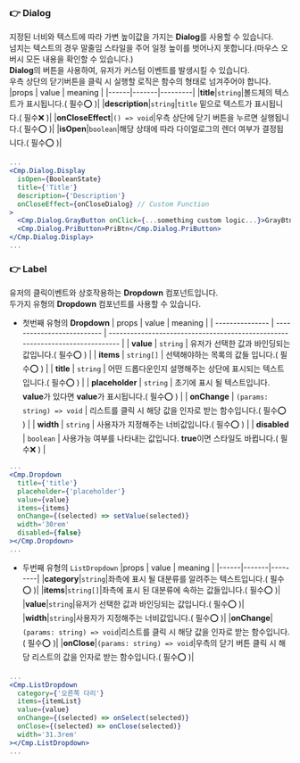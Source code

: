 ### 👉 Dialog

지정된 너비와 텍스트에 따라 가변 높이값을 가지는 **Dialog**를 사용할 수 있습니다.<br/>
넘치는 텍스트의 경우 말줄임 스타일을 주어 일정 높이를 벗어나지 못합니다.(마우스 오버시 모든 내용을 확인할 수 있습니다.)<br/>
**Dialog**의 버튼을 사용하여, 유저가 커스텀 이벤트를 발생시킬 수 있습니다.<br/>
우측 상단의 닫기버튼을 클릭 시 실행할 로직은 함수의 형태로 넘겨주어야 합니다.
|props | value | meaning |
|------|-------|---------|
|**title**|`string`|볼드체의 텍스트가 표시됩니다.( 필수⭕ )|
|**description**|`string`|`title` 밑으로 텍스트가 표시됩니다.( 필수❌ )|
|**onCloseEffect**|`() => void`|우측 상단에 닫기 버튼을 누르면 실행됩니다.( 필수⭕ )|
|**isOpen**|`boolean`|해당 상태에 따라 다이얼로그의 렌더 여부가 결정됩니다.( 필수⭕ )|

```jsx
...
<Cmp.Dialog.Display
  isOpen={BooleanState}
  title={'Title'}
  description={'Description'}
  onCloseEffect={onCloseDialog} // Custom Function
>
  <Cmp.Dialog.GrayButton onClick={...something custom logic...}>GrayBtn</Cmp.Dialog.GrayButton>
  <Cmp.Dialog.PriButton>PriBtn</Cmp.Dialog.PriButton>
</Cmp.Dialog.Display>
...
```

### 👉 Label

유저의 클릭이벤트와 상호작용하는 **Dropdown** 컴포넌트입니다.<br/>
두가지 유형의 **Dropdown** 컴포넌트를 사용할 수 있습니다.

- 첫번째 유형의 **Dropdown**
  | props | value | meaning |
  | --------------- | -------------------------- | ----------------------------------------------------------------------------- |
  | **value** | `string` | 유저가 선택한 값과 바인딩되는 값입니다.( 필수⭕ ) |
  | **items** | `string[]` | 선택해야하는 목록의 값들 입니다.( 필수⭕ ) |
  | **title** | `string` | 어떤 드롭다운인지 설명해주는 상단에 표시되는 텍스트입니다.( 필수⭕ ) |
  | **placeholder** | `string` | 초기에 표시 될 텍스트입니다. **value**가 있다면 **value**가 표시됩니다.( 필수⭕ ) |
  | **onChange** | `(params: string) => void` | 리스트를 클릭 시 해당 값을 인자로 받는 함수입니다.( 필수⭕ ) |
  | **width** | `string` | 사용자가 지정해주는 너비값입니다.( 필수⭕ ) |
  | **disabled** | `boolean` | 사용가능 여부를 나타내는 값입니다. **true**이면 스타일도 바뀝니다.( 필수❌ ) |

```jsx
...
<Cmp.Dropdown
  title={'title'}
  placeholder={'placeholder'}
  value={value}
  items={items}
  onChange={(selected) => setValue(selected)}
  width='30rem'
  disabled={false}
></Cmp.Dropdown>
...
```

- 두번째 유형의 `ListDropdown`
  |props | value | meaning |
  |------|-------|---------|
  |**category**|`string`|좌측에 표시 될 대분류를 알려주는 텍스트입니다.( 필수⭕ )|
  |**items**|`string[]`|좌측에 표시 된 대분류에 속하는 값들입니다.( 필수⭕ )|
  |**value**|`string`|유저가 선택한 값과 바인딩되는 값입니다.( 필수⭕ )|
  |**width**|`string`|사용자가 지정해주는 너비값입니다.( 필수⭕ )|
  |**onChange**|`(params: string) => void`|리스트를 클릭 시 해당 값을 인자로 받는 함수입니다.( 필수⭕ )|
  |**onClose**|`(params: string) => void`|우측의 닫기 버튼 클릭 시 해당 리스트의 값을 인자로 받는 함수입니다.( 필수⭕ )|

```jsx
...
<Cmp.ListDropdown
  category={'오른쪽 다리'}
  items={itemList}
  value={value}
  onChange={(selected) => onSelect(selected)}
  onClose={(selected) => onClose(selected)}
  width='31.3rem'
></Cmp.ListDropdown>
...
```